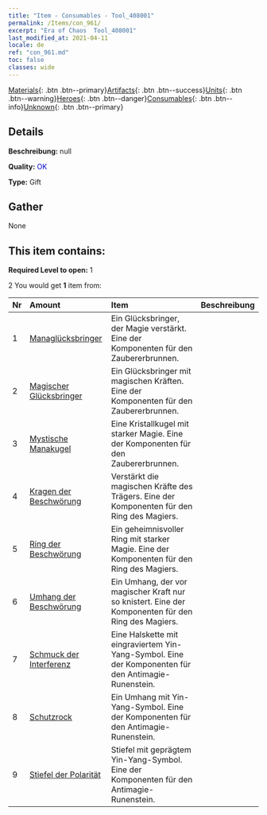 ```yaml
---
title: "Item - Consumables - Tool_408001"
permalink: /Items/con_961/
excerpt: "Era of Chaos  Tool_408001"
last_modified_at: 2021-04-11
locale: de
ref: "con_961.md"
toc: false
classes: wide
---
```

 [Materials](/de/Items/){: .btn .btn--primary}[Artifacts](/de/Items/Artifacts/){: .btn .btn--success}[Units](/de/Items/Units/){: .btn .btn--warning}[Heroes](/de/Items/Heroes/){: .btn .btn--danger}[Consumables](/de/Items/Consumables/){: .btn .btn--info}[Unknown](/de/Items/Unknown/){: .btn .btn--primary}

## Details
 **Beschreibung:** null

 **Quality:** <span style="color: #0000CD">OK</span>

 **Type:** Gift

## Gather

  None

## This item contains:

 **Required Level to open:** 1

 2 You would get **1** item  from:

  | Nr | Amount |     Item    | Beschreibung |
  |:---|:-------|:------------|:-----------:|
  | 1 | [Managlücksbringer](/de/Items/art_112/) | Ein Glücksbringer, der Magie verstärkt. Eine der Komponenten für den Zaubererbrunnen. | 
  | 2 | [Magischer Glücksbringer](/de/Items/art_113/) | Ein Glücksbringer mit magischen Kräften. Eine der Komponenten für den Zaubererbrunnen. | 
  | 3 | [Mystische Manakugel](/de/Items/art_114/) | Eine Kristallkugel mit starker Magie. Eine der Komponenten für den Zaubererbrunnen. | 
  | 4 | [Kragen der Beschwörung](/de/Items/art_115/) | Verstärkt die magischen Kräfte des Trägers. Eine der Komponenten für den Ring des Magiers. | 
  | 5 | [Ring der Beschwörung](/de/Items/art_116/) | Ein geheimnisvoller Ring mit starker Magie. Eine der Komponenten für den Ring des Magiers. | 
  | 6 | [Umhang der Beschwörung](/de/Items/art_117/) | Ein Umhang, der vor magischer Kraft nur so knistert. Eine der Komponenten für den Ring des Magiers. | 
  | 7 | [Schmuck der Interferenz](/de/Items/art_118/) | Eine Halskette mit eingraviertem Yin-Yang-Symbol. Eine der Komponenten für den Antimagie-Runenstein. | 
  | 8 | [Schutzrock](/de/Items/art_119/) | Ein Umhang mit Yin-Yang-Symbol. Eine der Komponenten für den Antimagie-Runenstein. | 
  | 9 | [Stiefel der Polarität](/de/Items/art_120/) | Stiefel mit geprägtem Yin-Yang-Symbol. Eine der Komponenten für den Antimagie-Runenstein. | 
